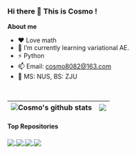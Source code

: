 ### Hi there 👋 This is Cosmo !

**About me**

- ❤️ Love math
- 🔭 I’m currently learning variational AE.
- ⚡ Python
- 📫 Email: cosmo8082@163.com
- 📕 MS: NUS, BS: ZJU

<br>

| <img align="center" src="https://github-readme-stats.vercel.app/api?username=Cosmo808&show_icons=true&include_all_commits=true&theme=radical&hide_border=true&hide=issues" alt="Cosmo's github stats" /> | <img align="center" src="https://github-readme-stats.vercel.app/api/top-langs/?username=Cosmo808&layout=compact&theme=radical&hide_border=True" /> |
| ------------- | ------------- |

#### Top Repositories

<a href="https://github.com/Cosmo808/zju-healthreport">
  <img align="center" src="https://github-readme-stats.vercel.app/api/pin/?username=Cosmo808&repo=zju-healthreport&theme=radical" />
</a>
<a href="https://github.com/Cosmo808/bombus-simulator">
  <img align="center" src="https://github-readme-stats.vercel.app/api/pin/?username=Cosmo808&repo=bombus-simulator&theme=radical" />
</a>
<a href="https://github.com/Cosmo808/CFA_FYP">
  <img align="center" src="https://github-readme-stats.vercel.app/api/pin/?username=Cosmo808&repo=CFA_FYP&theme=radical" />
</a>
<a href="https://github.com/Cosmo808/SnakeDQN">
  <img align="center" src="https://github-readme-stats.vercel.app/api/pin/?username=Cosmo808&repo=SnakeDQN&theme=radical" />
</a>

<br>
